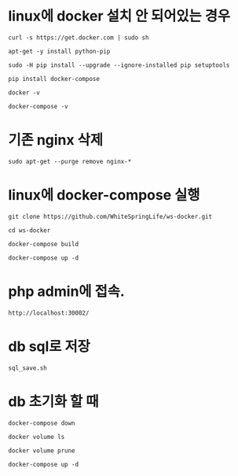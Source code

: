 # linux에 docker 설치 안 되어있는 경우

```
curl -s https://get.docker.com | sudo sh

apt-get -y install python-pip

sudo -H pip install --upgrade --ignore-installed pip setuptools

pip install docker-compose

docker -v

docker-compose -v
```

# 기존 nginx 삭제

```
sudo apt-get --purge remove nginx-*
```

# linux에 docker-compose 실행

```
git clone https://github.com/WhiteSpringLife/ws-docker.git

cd ws-docker

docker-compose build

docker-compose up -d
```

# php admin에 접속.

```
http://localhost:30002/
```

# db sql로 저장

```
sql_save.sh
```

# db 초기화 할 때

```
docker-compose down

docker volume ls

docker volume prune

docker-compose up -d
```